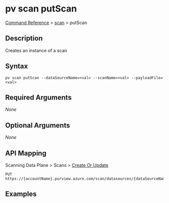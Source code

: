 # pv scan putScan
[Command Reference](../../../README.md#command-reference) > [scan](./main.md) > putScan

## Description
Creates an instance of a scan

## Syntax
```
pv scan putScan --dataSourceName=<val> --scanName=<val> --payloadFile=<val>
```

## Required Arguments
*None*

## Optional Arguments
*None*

## API Mapping
Scanning Data Plane > Scans > [Create Or Update](https://docs.microsoft.com/en-us/rest/api/purview/scanningdataplane/scans/create-or-update)
```
PUT https://{accountName}.purview.azure.com/scan/datasources/{dataSourceName}/scans/{scanName}
```

## Examples
```powershell

```